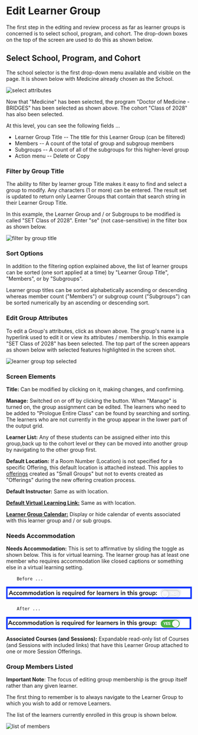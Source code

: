 # Edit Learner Group

The first step in the editing and review process as far as learner groups is concerned is to select school, program, and cohort. The drop-down boxes on the top of the screen are used to do this as shown below.

## Select School, Program, and Cohort

The school selector is the first drop-down menu available and visible on the page. It is shown below with Medicine already chosen as the School.

![select attributes](../../images/edit_learner_group/select_attributes.png)

Now that "Medicine" has been selected, the program "Doctor of Medicine - BRIDGES" has been selected as shown above. The cohort "Class of 2028" has also been selected.

At this level, you can see the following fields ...

* Learner Group Title -- The title for this Learner Group (can be filtered)
* Members -- A count of the total of group and subgroup members
* Subgroups -- A count of all of the subgroups for this higher-level group
* Action menu -- Delete or Copy

### Filter by Group Title

The ability to filter by learner group Title makes it easy to find and select a group to modify. Any characters (1 or more) can be entered. The result set is updated to return only Learner Groups that contain that search string in their Learner Group Title.

In this example, the Learner Group and / or Subgroups to be modified is called "SET Class of 2028". Enter "se" (not case-sensitive) in the filter box as shown below.

![filter by group title](../../images/edit_learner_group/filter_for_group.png)

### Sort Options

In addition to the filtering option explained above, the list of learner groups can be sorted (one sort applied at a time) by "Learner Group Title", "Members", or by "Subgroups".

Learner group titles can be sorted alphabetically ascending or descending whereas member count ("Members") or subgroup count ("Subgroups") can be sorted numerically by an ascending or descending sort.

### Edit Group Attributes

To edit a Group's attributes, click as shown above. The group's name is a hyperlink used to edit it or view its attributes / membership. In this example "SET Class of 2028" has been selected. The top part of the screen appears as shown below with selected features highlighted in the screen shot.

![learner group top selected](../../images/edit_learner_group/learner_group_top_selected.png)

### Screen Elements

**Title:** Can be modified by clicking on it, making changes, and confirming.

**Manage:** Switched on or off by clicking the button. When "Manage" is turned on, the group assignment can be edited. The learners who need to be added to "Prologue Entire Class" can be found by searching and sorting. The learners who are not currently in the group appear in the lower part of the output grid.

**Learner List:** Any of these students can be assigned either into this group,back up to the cohort level or they can be moved into another group by navigating to the other group first.

**Default Location:** If a Room Number (Location) is not specified for a specific Offering, this default location is attached instead. This applies to [offerings](https://iliosproject.gitbook.io/ilios-user-guide/courses-and-sessions/offerings) created as "Small Groups" but not to events created as "Offerings" during the new offering creation process.

**Default Instructor:** Same as with location.

[**Default Virtual Learning Link:**](https://iliosproject.gitbook.io/ilios-user-guide/learner-groups/learner-group-defaults#default-virtual-learning-link) Same as with location.

[**Learner Group Calendar:**](https://iliosproject.gitbook.io/ilios-user-guide/learner-groups/calendar) Display or hide calendar of events associated with this learner group and / or sub groups.

### Needs Accommodation

**Needs Accommodation:** This is set to affirmative by sliding the toggle as shown below. This is for virtual learning. The learner group has at least one member who requires accommodation like closed captions or something else in a virtual learning setting.

        Before ...

![accomodation required - no](../../images/edit_learner_group/accommodation_required_no.png)

        After ...

![accomodation required - yes](../../images/edit_learner_group/accommodation_required_yes.png)

**Associated Courses (and Sessions):** Expandable read-only list of Courses (and Sessions with included links) that have this Learner Group attached to one or more Session Offerings.

### Group Members Listed

**Important Note**: The focus of editing group membership is the group itself rather than any given learner.

The first thing to remember is to always navigate to the Learner Group to which you wish to add or remove Learners.

The list of the learners currently enrolled in this group is shown below.

![list of members](../../images/edit_learner_group/lg_member_list.png)

